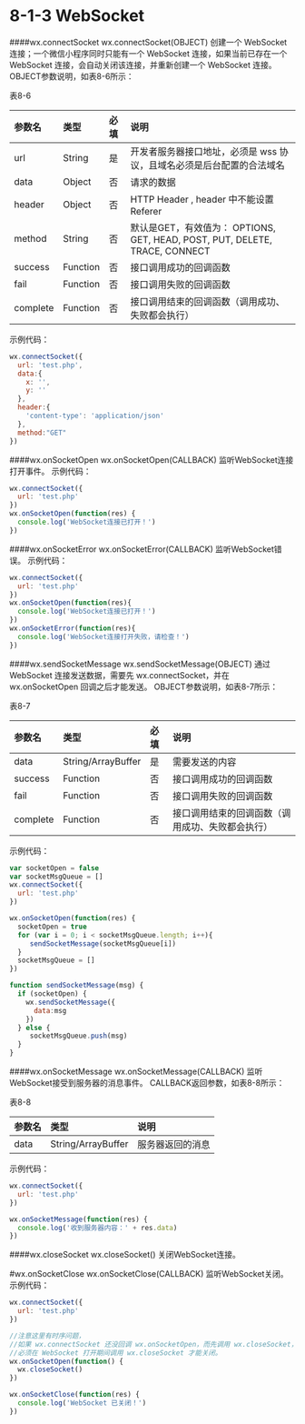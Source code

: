 # 8-1-3 WebSocket 

####wx.connectSocket
wx.connectSocket(OBJECT)
创建一个 WebSocket 连接；一个微信小程序同时只能有一个 WebSocket 连接，如果当前已存在一个 WebSocket 连接，会自动关闭该连接，并重新创建一个 WebSocket 连接。
OBJECT参数说明，如表8-6所示：

表8-6

| 参数名 | 类型 | 必填 | 说明 |
| :--- | :--- | :--- | :--- |
| url | String | 是 | 开发者服务器接口地址，必须是 wss 协议，且域名必须是后台配置的合法域名 |
| data | Object | 否 | 请求的数据 |
| header | Object | 否 | HTTP Header , header 中不能设置 Referer |
| method | String | 否 | 默认是GET，有效值为： OPTIONS, GET, HEAD, POST, PUT, DELETE, TRACE, CONNECT |
| success | Function | 否 | 接口调用成功的回调函数 |
| fail | Function | 否 | 接口调用失败的回调函数 |
| complete | Function | 否 | 接口调用结束的回调函数（调用成功、失败都会执行）|

示例代码：
```js
wx.connectSocket({
  url: 'test.php',
  data:{
    x: '',
    y: ''
  },
  header:{ 
    'content-type': 'application/json'
  },
  method:"GET"
})
```

####wx.onSocketOpen
wx.onSocketOpen(CALLBACK)
监听WebSocket连接打开事件。
示例代码：
```js
wx.connectSocket({
  url: 'test.php'
})
wx.onSocketOpen(function(res) {
  console.log('WebSocket连接已打开！')
})
```

####wx.onSocketError
wx.onSocketError(CALLBACK)
监听WebSocket错误。
示例代码：
```js
wx.connectSocket({
  url: 'test.php'
})
wx.onSocketOpen(function(res){
  console.log('WebSocket连接已打开！')
})
wx.onSocketError(function(res){
  console.log('WebSocket连接打开失败，请检查！')
})
```

####wx.sendSocketMessage
wx.sendSocketMessage(OBJECT)
通过 WebSocket 连接发送数据，需要先 wx.connectSocket，并在 wx.onSocketOpen 回调之后才能发送。
OBJECT参数说明，如表8-7所示：

表8-7

| 参数名 | 类型 | 必填 | 说明 |
| :--- | :--- | :--- | :--- |
| data | String/ArrayBuffer | 是 | 需要发送的内容 |
| success | Function | 否 | 接口调用成功的回调函数 |
| fail | Function | 否 | 接口调用失败的回调函数 |
| complete | Function | 否 | 接口调用结束的回调函数（调用成功、失败都会执行）|


示例代码：
```js
var socketOpen = false
var socketMsgQueue = []
wx.connectSocket({
  url: 'test.php'
})

wx.onSocketOpen(function(res) {
  socketOpen = true
  for (var i = 0; i < socketMsgQueue.length; i++){
     sendSocketMessage(socketMsgQueue[i])
  }
  socketMsgQueue = []
})

function sendSocketMessage(msg) {
  if (socketOpen) {
    wx.sendSocketMessage({
      data:msg
    })
  } else {
     socketMsgQueue.push(msg)
  }
}
```


####wx.onSocketMessage
wx.onSocketMessage(CALLBACK)
监听WebSocket接受到服务器的消息事件。
CALLBACK返回参数，如表8-8所示：

表8-8

| 参数名 | 类型 | 说明 |
| :--- | :--- | :--- |
| data | String/ArrayBuffer | 服务器返回的消息 |

示例代码：
```js
wx.connectSocket({
  url: 'test.php'
})

wx.onSocketMessage(function(res) {
  console.log('收到服务器内容：' + res.data)
})
```


####wx.closeSocket
wx.closeSocket()
关闭WebSocket连接。


#wx.onSocketClose
wx.onSocketClose(CALLBACK)
监听WebSocket关闭。
示例代码：
```js
wx.connectSocket({
  url: 'test.php'
})

//注意这里有时序问题，
//如果 wx.connectSocket 还没回调 wx.onSocketOpen，而先调用 wx.closeSocket，那么就做不到关闭 WebSocket 的目的。
//必须在 WebSocket 打开期间调用 wx.closeSocket 才能关闭。
wx.onSocketOpen(function() {
  wx.closeSocket()
})

wx.onSocketClose(function(res) {
  console.log('WebSocket 已关闭！')
})
```


